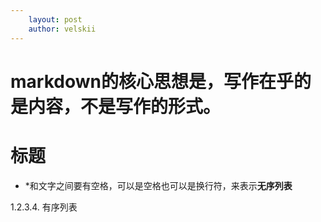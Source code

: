 ```yaml
---
    layout: post
    author: velskii
---
```


#   markdown的核心思想是，写作在乎的是内容，不是写作的形式。

#   标题


*   \*和文字之间要有空格，可以是空格也可以是换行符，来表示**无序列表**



1.2.3.4.    有序列表